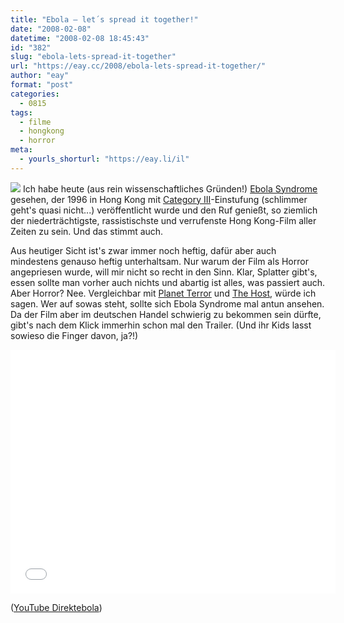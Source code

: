 ```yaml
---
title: "Ebola – let´s spread it together!"
date: "2008-02-08"
datetime: "2008-02-08 18:45:43"
id: "382"
slug: "ebola-lets-spread-it-together"
url: "https://eay.cc/2008/ebola-lets-spread-it-together/"
author: "eay"
format: "post"
categories:
  - 0815
tags:
  - filme
  - hongkong
  - horror
meta:
  - yourls_shorturl: "https://eay.li/il"
---
```


![](/uploads/2008/ebolasyndrome.jpg) Ich habe heute (aus rein wissenschaftliches Gründen!) [Ebola Syndrome](http://imdb.com/title/tt0116163/) gesehen, der 1996 in Hong Kong mit [Category III](http://en.wikipedia.org/wiki/Hong_Kong_motion_picture_rating_system)\-Einstufung (schlimmer geht's quasi nicht...) veröffentlicht wurde und den Ruf genießt, so ziemlich der niederträchtigste, rassistischste und verrufenste Hong Kong-Film aller Zeiten zu sein. Und das stimmt auch.

Aus heutiger Sicht ist's zwar immer noch heftig, dafür aber auch mindestens genauso heftig unterhaltsam. Nur warum der Film als Horror angepriesen wurde, will mir nicht so recht in den Sinn. Klar, Splatter gibt's, essen sollte man vorher auch nichts und abartig ist alles, was passiert auch. Aber Horror? Nee. Vergleichbar mit [Planet Terror](//eay.cc/2007/planet-trash-of-the-dead/) und [The Host](http://eay.cc/blog/2007/01/monster_viren_u.shtml), würde ich sagen. Wer auf sowas steht, sollte sich Ebola Syndrome mal antun ansehen. Da der Film aber im deutschen Handel schwierig zu bekommen sein dürfte, gibt's nach dem Klick immerhin schon mal den Trailer. (Und ihr Kids lasst sowieso die Finger davon, ja?!)

<iframe width="520" height="390" src="//www.youtube.com/embed/0Gxhd6z7a0Y" frameborder="0" allowfullscreen></iframe>

 ([YouTube Direktebola](http://youtube.com/watch?v=0Gxhd6z7a0Y))
